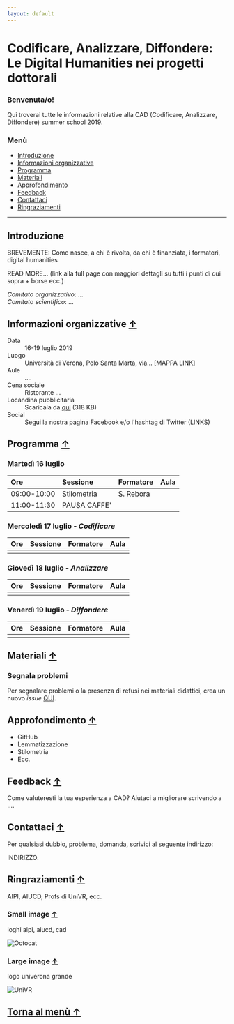 ```yaml
---
layout: default
---
```


# Codificare, Analizzare, Diffondere: <br />Le Digital Humanities nei progetti dottorali

### Benvenuta/o!
Qui troverai tutte le informazioni relative alla CAD (Codificare, Analizzare, Diffondere) summer school 2019. 


### <a name="menu"></a>Menù 
<!--using <a> anchor in header to work-around grave accent issue in markdown anchor-->

* [Introduzione](#introduzione)
* [Informazioni organizzative](#informazioni-organizzative)
* [Programma](#programma)
* [Materiali](#materiali)
* [Approfondimento](#approfondimento)
* [Feedback](#feedback)
* [Contattaci](#contattaci)
* [Ringraziamenti](#ringraziamenti)

* * * 


## Introduzione

BREVEMENTE: Come nasce, a chi è rivolta, da chi è finanziata, i formatori, digital humanities 

READ MORE... (link alla full page con maggiori dettagli su tutti i punti di cui sopra + borse ecc.)

*Comitato organizzativo*: ... <br />
*Comitato scientifico*: ...


## Informazioni organizzative [&uarr;](#menu)

<dl>
<dt>Data</dt>
<dd>16-19 luglio 2019</dd>
<dt>Luogo</dt>
<dd>Università di Verona, Polo Santa Marta, via... [MAPPA LINK]</dd>
<dt>Aule</dt>
<dd>....</dd>
<dt>Cena sociale</dt>
<dd>Ristorante ...</dd>
<dt>Locandina pubblicitaria</dt>
<dd>Scaricala da <a href="https://github.com/CADottorato/sito/blob/master/assets/img/CAD-locandina.jpg" target="_blank" title="Opens in new tab">qui</a> (318 KB)</dd>
<dt>Social</dt>
<dd>Segui la nostra pagina Facebook e/o l'hashtag di Twitter (LINKS)</dd>
</dl>



## Programma [&uarr;](#menu)

### Martedì 16 luglio

| Ore          | Sessione          | Formatore  | Aula |
|:-------------|:------------------|:-----------|:-----|
| 09:00-10:00  | Stilometria       | S. Rebora  |      |
| 11:00-11:30  | PAUSA CAFFE'      |            |      |


### Mercoledì 17 luglio - *Codificare*


| Ore          | Sessione          | Formatore    | Aula |
|:-------------|:----------------|:---------------|:-----|
|              |                 |                |      |


### Giovedì 18 luglio - *Analizzare*

| Ore       | Sessione         | Formatore | Aula   |
|:----------|:-----------------|:----------|:-------|
|           |                  |           |        |


### Venerdì 19 luglio - *Diffondere*

| Ore        | Sessione        | Formatore | Aula |
|:-----------|:----------------|:----------|:-----|
|            |                 |           |      |

## Materiali [&uarr;](#menu)


### Segnala problemi 

Per segnalare problemi o la presenza di refusi nei materiali didattici, crea un nuovo *issue* [QUI](https://github.com/CADottorato/materiali/issues).


## Approfondimento [&uarr;](#menu)

* GitHub
* Lemmatizzazione
* Stilometria
* Ecc.

## Feedback [&uarr;](#menu)

Come valuteresti la tua esperienza a CAD?
Aiutaci a migliorare scrivendo a ....


## Contattaci [&uarr;](#menu)

Per qualsiasi dubbio, problema, domanda, scrivici al seguente indirizzo:

INDIRIZZO.


## Ringraziamenti [&uarr;](#menu)

AIPI, AIUCD, Profs di UniVR, ecc.




### Small image [&uarr;](#menu)

loghi aipi, aiucd, cad

![Octocat](https://assets-cdn.github.com/images/icons/emoji/octocat.png)

### Large image [&uarr;](#menu)

logo univerona grande

![UniVR](https://github.com/CADottorato/sito/blob/master/assets/img/logo-univr.png)


## [Torna al men&#249; &uarr;](#menu)

<!--

Text can be ~~strikethrough~~.

[Link to another page](./another-page.html).



```js
// Javascript code with syntax highlighting.
var fun = function lang(l) {
  dateformat.i18n = require('./lang/' + l)
  return true;
}
```

```ruby
# Ruby code with syntax highlighting
GitHubPages::Dependencies.gems.each do |gem, version|
  s.add_dependency(gem, "= #{version}")
end
```-->
